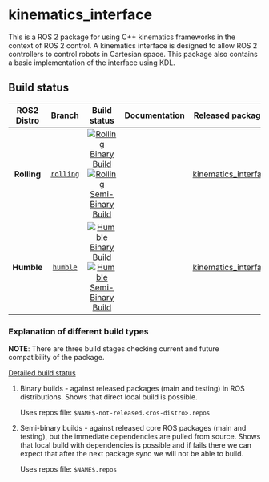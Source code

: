 # kinematics_interface
This is a ROS 2 package for using C++ kinematics frameworks in the context of ROS 2 control. A kinematics interface is designed to allow ROS 2 controllers to control robots in Cartesian space. This package also contains a basic implementation of the interface using KDL.

## Build status

ROS2 Distro | Branch | Build status | Documentation | Released packages
:---------: | :----: | :----------: | :-----------: | :---------------:
**Rolling** | [`rolling`](https://github.com/ros-controls/kinematics_interface/tree/rolling) | [![Rolling Binary Build](https://github.com/ros-controls/kinematics_interface/actions/workflows/rolling-binary-build-main.yml/badge.svg?branch=master)](https://github.com/ros-controls/kinematics_interface/actions/workflows/rolling-binary-build-main.yml?branch=master) <br /> [![Rolling Semi-Binary Build](https://github.com/ros-controls/kinematics_interface/actions/workflows/rolling-semi-binary-build-main.yml/badge.svg?branch=master)](https://github.com/ros-controls/kinematics_interface/actions/workflows/rolling-semi-binary-build-main.yml?branch=master) |   | [kinematics_interface](https://index.ros.org/p/kinematics_interface/#rolling)
**Humble** | [`humble`](https://github.com/ros-controls/kinematics_interface/tree/humble) | [![Humble Binary Build](https://github.com/ros-controls/kinematics_interface/actions/workflows/humble-binary-build-main.yml/badge.svg?branch=master)](https://github.com/ros-controls/kinematics_interface/actions/workflows/humble-binary-build-main.yml?branch=master) <br /> [![Humble Semi-Binary Build](https://github.com/ros-controls/kinematics_interface/actions/workflows/humble-semi-binary-build-main.yml/badge.svg?branch=master)](https://github.com/ros-controls/kinematics_interface/actions/workflows/humble-semi-binary-build-main.yml?branch=master) |   | [kinematics_interface](https://index.ros.org/p/kinematics_interface/#humble)

### Explanation of different build types

**NOTE**: There are three build stages checking current and future compatibility of the package.

[Detailed build status](.github/workflows/README.md)

1. Binary builds - against released packages (main and testing) in ROS distributions. Shows that direct local build is possible.

   Uses repos file: `$NAME$-not-released.<ros-distro>.repos`

1. Semi-binary builds - against released core ROS packages (main and testing), but the immediate dependencies are pulled from source.
   Shows that local build with dependencies is possible and if fails there we can expect that after the next package sync we will not be able to build.

   Uses repos file: `$NAME$.repos`
